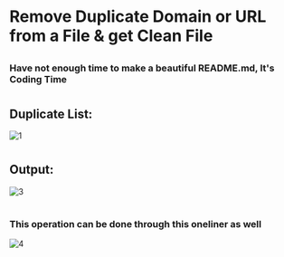 ##
# Remove Duplicate Domain or URL from a File & get Clean File
##

### Have not enough time to make a beautiful README.md, It's Coding Time
#
#
## Duplicate List:
![1](https://user-images.githubusercontent.com/76903323/111072943-05ad3700-849a-11eb-9d49-b54ca95b5437.png)
###
#
## Output:
![3](https://user-images.githubusercontent.com/76903323/111072960-0d6cdb80-849a-11eb-89aa-fcabe5b4c2f9.png)
#
#
#
### This operation can be done through this oneliner as well
![4](https://user-images.githubusercontent.com/76903323/111072964-178eda00-849a-11eb-8473-02cdfc23ea39.png)
